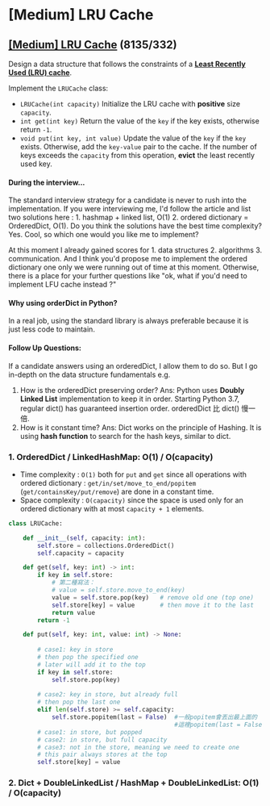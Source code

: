 # \[Medium\] LRU Cache

## [\[Medium\] LRU Cache](https://leetcode.com/problems/lru-cache/)     \(8135/332\)

Design a data structure that follows the constraints of a [**Least Recently Used \(LRU\) cache**](https://en.wikipedia.org/wiki/Cache_replacement_policies#LRU).

Implement the `LRUCache` class:

* `LRUCache(int capacity)` Initialize the LRU cache with **positive** size `capacity`.
* `int get(int key)` Return the value of the `key` if the key exists, otherwise return `-1`.
* `void put(int key, int value)` Update the value of the `key` if the `key` exists. Otherwise, add the `key-value` pair to the cache. If the number of keys exceeds the `capacity` from this operation, **evict** the least recently used key.

#### During the interview...

The standard interview strategy for a candidate is never to rush into the implementation. If you were interviewing me, I'd follow the article and list two solutions here : 1. hashmap + linked list, O\(1\) 2. ordered dictionary = OrderedDict, O\(1\). Do you think the solutions have the best time complexity? Yes. Cool, so which one would you like me to implement?

At this moment I already gained scores for 1. data structures 2. algorithms 3. communication. And I think you'd propose me to implement the ordered dictionary one only we were running out of time at this moment. Otherwise, there is a place for your further questions like "ok, what if you'd need to implement LFU cache instead ?"

#### Why using orderDict in Python?

In a real job, using the standard library is always preferable because it is just less code to maintain.

#### Follow Up Questions:

If a candidate answers using an orderedDict, I allow them to do so. But I go in-depth on the data structure fundamentals e.g. 

1. How is the orderedDict preserving order?   Ans: Python uses **Doubly Linked List** implementation to keep it in order.           Starting Python 3.7, regular dict\(\) has guaranteed insertion order.           orderedDict 比 dict\(\) 慢一倍.
2. How is it constant time? Ans: Dict works on the principle of Hashing. It is using **hash function** to search for the hash keys, similar to dict. 

### 1. OrderedDict / LinkedHashMap:    O\(1\) / O\(capacity\)

* Time complexity : `O(1)` both for `put` and `get` since all operations with ordered dictionary : `get/in/set/move_to_end/popitem` \(`get/containsKey/put/remove`\) are done in a constant time.
* Space complexity : `O(capacity)` since the space is used only for an ordered dictionary with at most `capacity + 1` elements.

```python
class LRUCache:

    def __init__(self, capacity: int):
        self.store = collections.OrderedDict()
        self.capacity = capacity

    def get(self, key: int) -> int:
        if key in self.store:
            # 第二種寫法：
            # value = self.store.move_to_end(key)
            value = self.store.pop(key)   # remove old one (top one)
            self.store[key] = value       # then move it to the last
            return value
        return -1

    def put(self, key: int, value: int) -> None:
        
        # case1: key in store
        # then pop the specified one
        # later will add it to the top
        if key in self.store:
            self.store.pop(key)                
        
        # case2: key in store, but already full
        # then pop the last one
        elif len(self.store) >= self.capacity: 
            self.store.popitem(last = False)  #一般popitem會丟出最上面的
                                              #這裡popitem(last = False)會丟最下面
        # case1: in store, but popped    
        # case2: in store, but full capacity
        # case3: not in the store, meaning we need to create one
        # this pair always stores at the top
        self.store[key] = value
```

### 2. Dict + DoubleLinkedList / HashMap + DoubleLinkedList:    O\(1\) / O\(capacity\)

